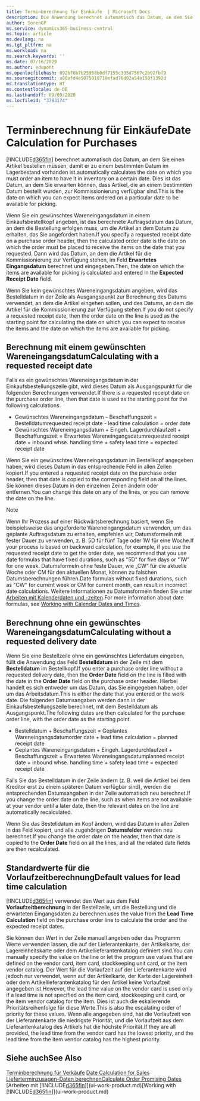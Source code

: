 ```yaml
---
title: Terminberechnung für Einkäufe  | Microsoft Docs
description: Die Anwendung berechnet automatisch das Datum, an dem Sie einen Artikel bestellen müssen, damit er zu einem bestimmten Datum im Lagerbestand vorhanden ist. Dies ist das Datum, an dem Sie erwarten können, dass Artikel, die an einem bestimmten Datum bestellt wurden, zur Kommissionierung verfügbar sind.
author: SorenGP
ms.service: dynamics365-business-central
ms.topic: article
ms.devlang: na
ms.tgt_pltfrm: na
ms.workload: na
ms.search.keywords: ''
ms.date: 07/16/2020
ms.author: edupont
ms.openlocfilehash: 092b76b7b25958b0df7155c335d7567c2b92fbf9
ms.sourcegitcommit: a80afd4e5075018716efad76d82a54e158f1392d
ms.translationtype: HT
ms.contentlocale: de-DE
ms.lasthandoff: 09/09/2020
ms.locfileid: "3783174"
---
```

# <a name="date-calculation-for-purchases"></a><span data-ttu-id="75f8f-104">Terminberechnung für Einkäufe</span><span class="sxs-lookup"><span data-stu-id="75f8f-104">Date Calculation for Purchases</span></span>

[!INCLUDE[d365fin](includes/d365fin_md.md)] <span data-ttu-id="75f8f-105">berechnet automatisch das Datum, an dem Sie einen Artikel bestellen müssen, damit er zu einem bestimmten Datum im Lagerbestand vorhanden ist.</span><span class="sxs-lookup"><span data-stu-id="75f8f-105">automatically calculates the date on which you must order an item to have it in inventory on a certain date.</span></span> <span data-ttu-id="75f8f-106">Dies ist das Datum, an dem Sie erwarten können, dass Artikel, die an einem bestimmten Datum bestellt wurden, zur Kommissionierung verfügbar sind.</span><span class="sxs-lookup"><span data-stu-id="75f8f-106">This is the date on which you can expect items ordered on a particular date to be available for picking.</span></span>  

<span data-ttu-id="75f8f-107">Wenn Sie ein gewünschtes Wareneingangsdatum in einem Einkaufsbestellkopf angeben, ist das berechnete Auftragsdatum das Datum, an dem die Bestellung erfolgen muss, um die Artikel an dem Datum zu erhalten, das Sie angefordert haben.</span><span class="sxs-lookup"><span data-stu-id="75f8f-107">If you specify a requested receipt date on a purchase order header, then the calculated order date is the date on which the order must be placed to receive the items on the date that you requested.</span></span> <span data-ttu-id="75f8f-108">Dann wird das Datum, an dem die Artikel für die Kommissionierung zur Verfügung stehen, im Feld **Erwartetes Eingangsdatum** berechnet und eingegeben.</span><span class="sxs-lookup"><span data-stu-id="75f8f-108">Then, the date on which the items are available for picking is calculated and entered in the **Expected Receipt Date** field.</span></span>  

<span data-ttu-id="75f8f-109">Wenn Sie kein gewünschtes Wareneingangsdatum angeben, wird das Bestelldatum in der Zeile als Ausgangspunkt zur Berechnung des Datums verwendet, an dem die Artikel eingehen sollen, und des Datums, an dem die Artikel für die Kommissionierung zur Verfügung stehen.</span><span class="sxs-lookup"><span data-stu-id="75f8f-109">If you do not specify a requested receipt date, then the order date on the line is used as the starting point for calculating the date on which you can expect to receive the items and the date on which the items are available for picking.</span></span>  

## <a name="calculating-with-a-requested-receipt-date"></a><span data-ttu-id="75f8f-110">Berechnung mit einem gewünschten Wareneingangsdatum</span><span class="sxs-lookup"><span data-stu-id="75f8f-110">Calculating with a requested receipt date</span></span>

<span data-ttu-id="75f8f-111">Falls es ein gewünschtes Wareneingangsdatum in der Einkaufsbestellungszeile gibt, wird dieses Datum als Ausgangspunkt für die folgenden Berechnungen verwendet.</span><span class="sxs-lookup"><span data-stu-id="75f8f-111">If there is a requested receipt date on the purchase order line, then that date is used as the starting point for the following calculations.</span></span>  

- <span data-ttu-id="75f8f-112">Gewünschtes Wareneingangsdatum – Beschaffungszeit = Bestelldatum</span><span class="sxs-lookup"><span data-stu-id="75f8f-112">requested receipt date - lead time calculation = order date</span></span>  
- <span data-ttu-id="75f8f-113">Gewünschtes Wareneingangsdatum + Eingeh. Lagerdurchlaufzeit + Beschaffungszeit = Erwartetes Wareneingangsdatum</span><span class="sxs-lookup"><span data-stu-id="75f8f-113">requested receipt date + inbound whse. handling time + safety lead time = expected receipt date</span></span>  

<span data-ttu-id="75f8f-114">Wenn Sie ein gewünschtes Wareneingangsdatum im Bestellkopf angegeben haben, wird dieses Datum in das entsprechende Feld in allen Zeilen kopiert.</span><span class="sxs-lookup"><span data-stu-id="75f8f-114">If you entered a requested receipt date on the purchase order header, then that date is copied to the corresponding field on all the lines.</span></span> <span data-ttu-id="75f8f-115">Sie können dieses Datum in den einzelnen Zeilen ändern oder entfernen.</span><span class="sxs-lookup"><span data-stu-id="75f8f-115">You can change this date on any of the lines, or you can remove the date on the line.</span></span>  

> [!NOTE]
> <span data-ttu-id="75f8f-116">Wenn Ihr Prozess auf einer Rückwärtsberechnung basiert, wenn Sie beispielsweise das angeforderte Wareneingangsdatum verwenden, um das geplante Auftragsdatum zu erhalten, empfehlen wir, Datumsformeln mit fester Dauer zu verwenden, z. B. 5D für fünf Tage oder 1W für eine Woche.</span><span class="sxs-lookup"><span data-stu-id="75f8f-116">If your process is based on backward calculation, for example, if you use the requested receipt date to get the order date, we recommend that you use date formulas that have fixed durations, such as "5D" for five days or "1W" for one week.</span></span> <span data-ttu-id="75f8f-117">Datumsformeln ohne feste Dauer, wie „CW“ für die aktuelle Woche oder CM für den aktuellen Monat, können zu falschen Datumsberechnungen führen.</span><span class="sxs-lookup"><span data-stu-id="75f8f-117">Date formulas without fixed durations, such as "CW" for current week or CM for current month, can result in incorrect date calculations.</span></span> <span data-ttu-id="75f8f-118">Weitere Informationen zu Datumsformeln finden Sie unter [Arbeiten mit Kalenderdaten und -zeiten](ui-enter-date-ranges.md).</span><span class="sxs-lookup"><span data-stu-id="75f8f-118">For more information about date formulas, see [Working with Calendar Dates and Times](ui-enter-date-ranges.md).</span></span>

## <a name="calculating-without-a-requested-delivery-date"></a><span data-ttu-id="75f8f-119">Berechnung ohne ein gewünschtes Wareneingangsdatum</span><span class="sxs-lookup"><span data-stu-id="75f8f-119">Calculating without a requested delivery date</span></span>

<span data-ttu-id="75f8f-120">Wenn Sie eine Bestellzeile ohne ein gewünschtes Lieferdatum eingeben, füllt die Anwendung das Feld **Bestelldatum** in der Zeile mit dem **Bestelldatum** im Bestellkopf.</span><span class="sxs-lookup"><span data-stu-id="75f8f-120">If you enter a purchase order line without a requested delivery date, then the **Order Date** field on the line is filled with the date in the **Order Date** field on the purchase order header.</span></span> <span data-ttu-id="75f8f-121">Hierbei handelt es sich entweder um das Datum, das Sie eingegeben haben, oder um das Arbeitsdatum.</span><span class="sxs-lookup"><span data-stu-id="75f8f-121">This is either the date that you entered or the work date.</span></span> <span data-ttu-id="75f8f-122">Die folgenden Datumsangaben werden dann in der Einkaufsbestellungszeile berechnet, mit dem Bestelldatum als Ausgangspunkt.</span><span class="sxs-lookup"><span data-stu-id="75f8f-122">The following dates are then calculated for the purchase order line, with the order date as the starting point.</span></span>  

- <span data-ttu-id="75f8f-123">Bestelldatum + Beschaffungszeit = Geplantes Wareneingangsdatum</span><span class="sxs-lookup"><span data-stu-id="75f8f-123">order date + lead time calculation = planned receipt date</span></span>  
- <span data-ttu-id="75f8f-124">Geplantes Wareneingangsdatum + Eingeh. Lagerdurchlaufzeit + Beschaffungszeit = Erwartetes Wareneingangsdatum</span><span class="sxs-lookup"><span data-stu-id="75f8f-124">planned receipt date + inbound whse. handling time + safety lead time = expected receipt date</span></span>  

<span data-ttu-id="75f8f-125">Falls Sie das Bestelldatum in der Zeile ändern (z. B. weil die Artikel bei dem Kreditor erst zu einem späteren Datum verfügbar sind), werden die entsprechenden Datumsangaben in der Zeile automatisch neu berechnet.</span><span class="sxs-lookup"><span data-stu-id="75f8f-125">If you change the order date on the line, such as when items are not available at your vendor until a later date, then the relevant dates on the line are automatically recalculated.</span></span>  

<span data-ttu-id="75f8f-126">Wenn Sie das Bestelldatum im Kopf ändern, wird das Datum in allen Zeilen in das Feld  kopiert, und alle zugehörigen **Datumsfelder** werden neu berechnet.</span><span class="sxs-lookup"><span data-stu-id="75f8f-126">If you change the order date on the header, then that date is copied to the **Order Date** field on all the lines, and all the related date fields are then recalculated.</span></span>  

## <a name="default-values-for-lead-time-calculation"></a><span data-ttu-id="75f8f-127">Standardwerte für die Vorlaufzeitberechnung</span><span class="sxs-lookup"><span data-stu-id="75f8f-127">Default values for lead time calculation</span></span>

[!INCLUDE[d365fin](includes/d365fin_md.md)] <span data-ttu-id="75f8f-128">verwendet den Wert aus dem Feld **Vorlaufzeitberechnung** in der Bestellzeile, um die Bestellung und die erwarteten Eingangsdaten zu berechnen.</span><span class="sxs-lookup"><span data-stu-id="75f8f-128">uses the value from the **Lead Time Calculation** field on the purchase order line to calculate the order and the expected receipt dates.</span></span>  

<span data-ttu-id="75f8f-129">Sie können den Wert in der Zeile manuell angeben oder das Programm Werte verwenden lassen, die auf der Lieferantenkarte, der Artikelkarte, der Lagereinheitskarte oder dem Artikellieferantenkatalog definiert sind.</span><span class="sxs-lookup"><span data-stu-id="75f8f-129">You can manually specify the value on the line or let the program use values that are defined on the vendor card, item card, stockkeeping unit card, or the item vendor catalog.</span></span>
<span data-ttu-id="75f8f-130">Der Wert für die Vorlaufzeit auf der Lieferantenkarte wird jedoch nur verwendet, wenn auf der Artikelkarte, der Karte der Lagereinheit oder dem Artikellieferantenkatalog für den Artikel keine Vorlaufzeit angegeben ist.</span><span class="sxs-lookup"><span data-stu-id="75f8f-130">However, the lead time value on the vendor card is used only if a lead time is not specified on the item card, stockkeeping unit card, or the item vendor catalog for the item.</span></span> <span data-ttu-id="75f8f-131">Dies ist auch die eskalierende Prioritätsreihenfolge für diese Werte.</span><span class="sxs-lookup"><span data-stu-id="75f8f-131">This is also the escalating order of priority for these values.</span></span> <span data-ttu-id="75f8f-132">Wenn alle angegeben sind, hat die Vorlaufzeit von der Lieferantenkarte die niedrigste Priorität, und die Vorlaufzeit aus dem Lieferantenkatalog des Artikels hat die höchste Priorität.</span><span class="sxs-lookup"><span data-stu-id="75f8f-132">If they are all provided, the lead time from the vendor card has the lowest priority, and the lead time from the item vendor catalog has the highest priority.</span></span>  

## <a name="see-also"></a><span data-ttu-id="75f8f-133">Siehe auch</span><span class="sxs-lookup"><span data-stu-id="75f8f-133">See Also</span></span>

<span data-ttu-id="75f8f-134">[Terminberechnung für Verkäufe](sales-date-calculation-for-sales.md) </span><span class="sxs-lookup"><span data-stu-id="75f8f-134">[Date Calculation for Sales](sales-date-calculation-for-sales.md) </span></span>  
[<span data-ttu-id="75f8f-135">Lieferterminzusagen-Daten berechnen</span><span class="sxs-lookup"><span data-stu-id="75f8f-135">Calculate Order Promising Dates</span></span>](sales-how-to-calculate-order-promising-dates.md)  
<span data-ttu-id="75f8f-136">[Arbeiten mit [!INCLUDE[d365fin](includes/d365fin_md.md)]](ui-work-product.md)</span><span class="sxs-lookup"><span data-stu-id="75f8f-136">[Working with [!INCLUDE[d365fin](includes/d365fin_md.md)]](ui-work-product.md)</span></span>  
